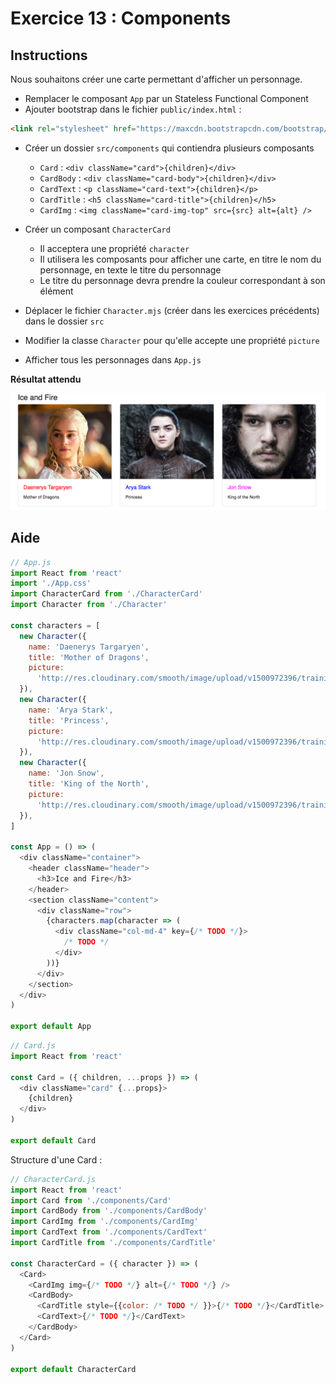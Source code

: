 # Exercice 13 : Components

## Instructions

Nous souhaitons créer une carte permettant d'afficher un personnage.

* Remplacer le composant `App` par un Stateless Functional Component
* Ajouter bootstrap dans le fichier `public/index.html` :

```html
<link rel="stylesheet" href="https://maxcdn.bootstrapcdn.com/bootstrap/4.0.0/css/bootstrap.min.css">
```

* Créer un dossier `src/components` qui contiendra plusieurs composants

  * `Card` : `<div className="card">{children}</div>`
  * `CardBody` : `<div className="card-body">{children}</div>`
  * `CardText` : `<p className="card-text">{children}</p>`
  * `CardTitle` : `<h5 className="card-title">{children}</h5>`
  * `CardImg` : `<img className="card-img-top" src={src} alt={alt} />`

* Créer un composant `CharacterCard`

  * Il acceptera une propriété `character`
  * Il utilisera les composants pour afficher une carte, en titre le nom du personnage, en texte le titre du personnage
  * Le titre du personnage devra prendre la couleur correspondant à son élément

* Déplacer le fichier `Character.mjs` (créer dans les exercices précédents) dans le dossier `src`
* Modifier la classe `Character` pour qu'elle accepte une propriété `picture`
* Afficher tous les personnages dans `App.js`

**Résultat attendu**

![Projet dans le navigateur](ex-13-result.png)

## Aide

```js
// App.js
import React from 'react'
import './App.css'
import CharacterCard from './CharacterCard'
import Character from './Character'

const characters = [
  new Character({
    name: 'Daenerys Targaryen',
    title: 'Mother of Dragons',
    picture:
      'http://res.cloudinary.com/smooth/image/upload/v1500972396/training_react_daenerys_targaryen.png',
  }),
  new Character({
    name: 'Arya Stark',
    title: 'Princess',
    picture:
      'http://res.cloudinary.com/smooth/image/upload/v1500972396/training_react_arya_stark.png',
  }),
  new Character({
    name: 'Jon Snow',
    title: 'King of the North',
    picture:
      'http://res.cloudinary.com/smooth/image/upload/v1500972396/training_react_jon_snow.png',
  }),
]

const App = () => (
  <div className="container">
    <header className="header">
      <h3>Ice and Fire</h3>
    </header>
    <section className="content">
      <div className="row">
        {characters.map(character => (
          <div className="col-md-4" key={/* TODO */}>
            /* TODO */
          </div>
        ))}
      </div>
    </section>
  </div>
)

export default App
```

```js
// Card.js
import React from 'react'

const Card = ({ children, ...props }) => (
  <div className="card" {...props}>
    {children}
  </div>
)

export default Card
```

Structure d'une Card :

```js
// CharacterCard.js
import React from 'react'
import Card from './components/Card'
import CardBody from './components/CardBody'
import CardImg from './components/CardImg'
import CardText from './components/CardText'
import CardTitle from './components/CardTitle'

const CharacterCard = ({ character }) => (
  <Card>
    <CardImg img={/* TODO */} alt={/* TODO */} />
    <CardBody>
      <CardTitle style={{color: /* TODO */ }}>{/* TODO */}</CardTitle>
      <CardText>{/* TODO */}</CardText>
    </CardBody>
  </Card>
)

export default CharacterCard
```
